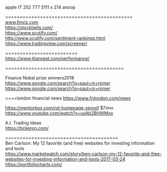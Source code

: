 

apple IT 
252 777 5111 x 214
anoop   


============================================
www.finviz.com    
https://stocktwits.com/     
https://www.scutify.com/    
http://www.scutify.com/sentiment-rankings.html   
https://www.tradingview.com/screener/  

=========================    
https://www.titanvest.com/performance/   

=========================================    

Finance Nobel prize winners2018   
https://www.google.com/search?q=paul+m+romer        
https://www.google.com/search?q=paul+m+romer    

  
    
====london financial news 
https://www.fnlondon.com/news  
     
       
https://mentorbox.com/nd-homepage-sproof    $7/mo     
https://www.youtube.com/watch?v=uoAb2BHWMxo      
      
     
A.I. Trading Ideas    
https://tickeron.com/     
     
     
     
=======================================     
Ben Carlson: My 12 favorite (and free) websites for investing information and tools   
https://www.marketwatch.com/story/ben-carlson-my-12-favorite-and-free-websites-for-investing-information-and-tools-2017-03-24    
https://portfoliocharts.com/   





   
     
       
